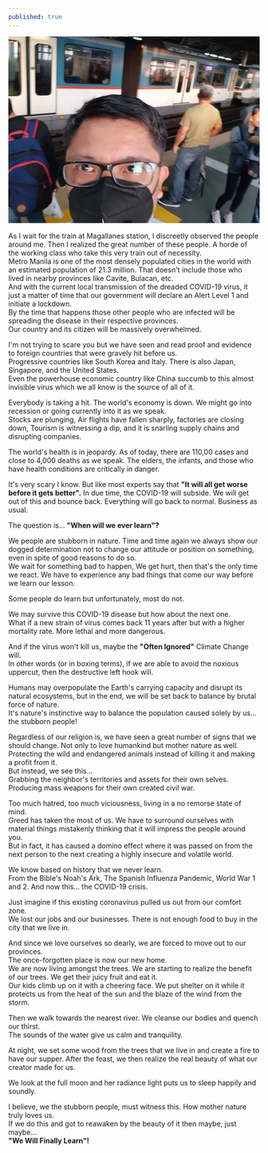 ```yaml
---
published: true
---
```

![Outbreak](/images/Cov19.jpg)

As I wait for the train at Magallanes station, I discreetly observed the people around me. 
Then I realized the great number of these people. A horde of the working class who take this very train out of necessity.   
Metro Manila is one of the most densely populated cities in the world with an estimated population of 21.3 million.
That doesn't include those who lived in nearby provinces like Cavite, Bulacan, etc.   
And with the current local transmission of the dreaded COVID-19 virus, it just a matter of time that our government will declare an Alert Level 1 and initiate a lockdown.   
By the time that happens those other people who are infected will be spreading the disease in their respective provinces.   
Our country and its citizen will be massively overwhelmed.

I'm not trying to scare you but we have seen and read proof and evidence to foreign countries that were gravely hit before us.   
Progressive countries like South Korea and Italy. There is also Japan, Singapore, and the United States.   
Even the powerhouse economic country like China succumb to this almost invisible virus which we all know is the source of all of it. 

Everybody is taking a hit. The world's economy is down. 
We might go into recession or going currently into it as we speak.   
Stocks are plunging, Air flights have fallen sharply, factories are closing down, Tourism is witnessing a dip, and it is snarling supply chains and disrupting companies.

The world's health is in jeopardy. As of today, there are 110,00 cases and close to 4,000 deaths as we speak.
The elders, the infants, and those who have health conditions are critically in danger.

It's very scary I know. But like most experts say that
**"It will all get worse before it gets better".**
In due time, the COVID-19 will subside. We will get out of this and bounce back.
Everything will go back to normal. Business as usual.

The question is...
**"When will we ever learn"?**

We people are stubborn in nature. Time and time again we always show our dogged determination not to change our attitude or position on something, even in spite of good reasons to do so.   
We wait for something bad to happen, We get hurt, then that's the only time we react. 
We have to experience any bad things that come our way before we learn our lesson.

Some people do learn but unfortunately, most do not.

We may survive this COVID-19 disease but how about the next one.   
What if a new strain of virus comes back 11 years after but with a higher mortality rate. More lethal and more dangerous.

And if the virus won't kill us, maybe the **"Often Ignored"** Climate Change will.   
In other words (or in boxing terms), if we are able to avoid the noxious uppercut, then the destructive left hook will.

Humans may overpopulate the Earth's carrying capacity and disrupt its natural ecosystems, but in the end, we will be set back to balance by brutal force of nature.   
It's nature's instinctive way to balance the population caused solely by us... the stubborn people! 

Regardless of our religion is, we have seen a great number of signs that we should change. 
Not only to love humankind but mother nature as well. Protecting the wild and endangered animals instead of killing it and making a profit from it.   
But instead, we see this...   
Grabbing the neighbor's territories and assets for their own selves. 
Producing mass weapons for their own created civil war. 

Too much hatred, too much viciousness, living in a no remorse state of mind.   
Greed has taken the most of us. We have to surround ourselves with material things mistakenly thinking that it will impress the people around you.   
But in fact, it has caused a domino effect where it was passed on from the next person to the next creating a highly insecure and volatile world.

We know based on history that we never learn.   
From the Bible's Noah's Ark, The Spanish Influenza Pandemic,
World War 1 and 2. And now this... the COVID-19 crisis.

Just imagine if this existing coronavirus pulled us out from our comfort zone.   
We lost our jobs and our businesses.
There is not enough food to buy in the city that we live in.

And since we love ourselves so dearly, we are forced to move out to our provinces.   
The once-forgotten place is now our new home.   
We are now living amongst the trees. We are starting to realize the benefit of our trees. We get their juicy fruit and eat it.   
Our kids climb up on it with a cheering face. We put shelter on it while it protects us from the heat of the sun and the blaze of the wind from the storm.

Then we walk towards the nearest river. We cleanse our bodies and quench our thirst.   
The sounds of the water give us calm and tranquility.

At night, we set some wood from the trees that we live in and create a fire to have our supper. After the feast, we then realize the real beauty of what our creator made for us.

We look at the full moon and her radiance light puts us to sleep happily and soundly.

I believe, we the stubborn people, must witness this. 
How mother nature truly loves us.   
If we do this and got to reawaken by the beauty of it then maybe, just maybe...   
**"We Will Finally Learn"!**